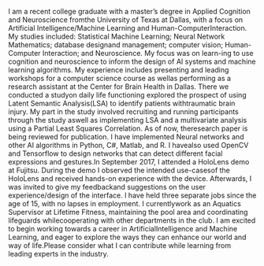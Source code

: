 I am a recent college graduate with a master’s degree in Applied Cognition and Neuroscience fromthe University of Texas at Dallas, with a focus on Artificial Intelligence/Machine Learning and Human-ComputerInteraction. My studies included: Statistical Machine Learning; Neural Network Mathematics; database designand management; computer vision; Human-Computer Interaction; and Neuroscience. My focus was on learn-ing to use cognition and neuroscience to inform the design of AI systems and machine learning algorithms.
My experience includes presenting and leading workshops for a computer science course as wellas performing as a research assistant at the Center for Brain Health in Dallas. There we conducted a studyon daily life functioning explored the prospect of using Latent Semantic Analysis(LSA) to identify patients withtraumatic brain injury. My part in the study involved recruiting and running participants through the study aswell as implementing LSA and a multivariate analysis using a Partial Least Squares Correlation. As of now, theresearch paper is being reviewed for publication.
I have implemented Neural networks and other AI algorithms in Python, C#, Matlab, and R. I havealso used OpenCV and Tensorflow to design networks that can detect different facial expressions and gestures.In September 2017, I attended a HoloLens demo at Fujitsu. During the demo I observed the intended use-casesof the HoloLens and received hands-on experience with the device. Afterwards, I was invited to give my feedbackand suggestions on the user experience/design of the interface.
I have held three separate jobs since the age of 15, with no lapses in employment. I currentlywork as an Aquatics Supervisor at Lifetime Fitness, maintaining the pool area and coordinating lifeguards whilecooperating with other departments in the club. I am excited to begin working towards a career in ArtificialIntelligence and Machine Learning, and eager to explore the ways they can enhance our world and way of life.Please consider what I can contribute while learning from leading experts in the industry.
